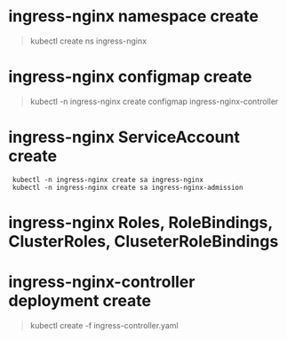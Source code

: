 

# ingress-nginx namespace create

> kubectl create ns ingress-nginx

# ingress-nginx configmap create

> kubectl -n ingress-nginx create configmap ingress-nginx-controller

# ingress-nginx ServiceAccount create

```
 kubectl -n ingress-nginx create sa ingress-nginx
 kubectl -n ingress-nginx create sa ingress-nginx-admission
```

# ingress-nginx Roles, RoleBindings, ClusterRoles, CluseterRoleBindings

# ingress-nginx-controller deployment create

> kubectl create -f ingress-controller.yaml
